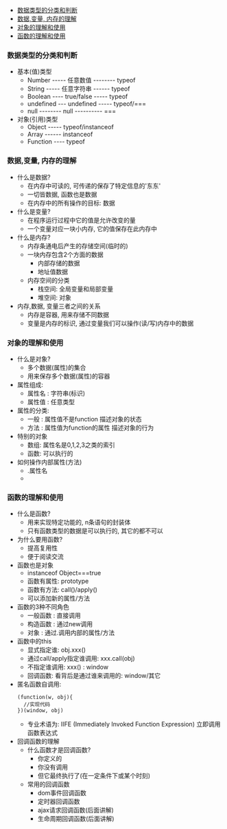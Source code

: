 
* [数据类型的分类和判断]()
* [数据,变量, 内存的理解]()
* [对象的理解和使用]()
* [函数的理解和使用]()
### 数据类型的分类和判断
* 基本(值)类型
  * Number ----- 任意数值 -------- typeof
  * String ----- 任意字符串 ------ typeof
  * Boolean ---- true/false ----- typeof
  * undefined --- undefined ----- typeof/===
  * null -------- null ---------- ===
* 对象(引用)类型
  * Object ----- typeof/instanceof
  * Array ------ instanceof
  * Function ---- typeof

### 数据,变量, 内存的理解
* 什么是数据?
  * 在内存中可读的, 可传递的保存了特定信息的'东东'
  * 一切皆数据, 函数也是数据
  * 在内存中的所有操作的目标: 数据
* 什么是变量?
  * 在程序运行过程中它的值是允许改变的量
  * 一个变量对应一块小内存, 它的值保存在此内存中  
* 什么是内存?
  * 内存条通电后产生的存储空间(临时的)
  * 一块内存包含2个方面的数据
    * 内部存储的数据
    * 地址值数据
  * 内存空间的分类
    * 栈空间: 全局变量和局部变量
    * 堆空间: 对象 
* 内存,数据, 变量三者之间的关系
  * 内存是容器, 用来存储不同数据
  * 变量是内存的标识, 通过变量我们可以操作(读/写)内存中的数据  
  
### 对象的理解和使用
* 什么是对象?
  * 多个数据(属性)的集合
  * 用来保存多个数据(属性)的容器
* 属性组成:
  * 属性名 : 字符串(标识)
  * 属性值 : 任意类型
* 属性的分类:
  * 一般 : 属性值不是function  描述对象的状态
  * 方法 : 属性值为function的属性  描述对象的行为
* 特别的对象
  * 数组: 属性名是0,1,2,3之类的索引
  * 函数: 可以执行的
* 如何操作内部属性(方法)
  * .属性名
  * ['属性名']: 属性名有特殊字符/属性名是一个变量
  
### 函数的理解和使用
* 什么是函数?
  * 用来实现特定功能的, n条语句的封装体
  * 只有函数类型的数据是可以执行的, 其它的都不可以
* 为什么要用函数?
  * 提高复用性
  * 便于阅读交流
* 函数也是对象
  * instanceof Object===true
  * 函数有属性: prototype
  * 函数有方法: call()/apply()
  * 可以添加新的属性/方法
* 函数的3种不同角色
  * 一般函数 : 直接调用
  * 构造函数 : 通过new调用
  * 对象 : 通过.调用内部的属性/方法
* 函数中的this
  * 显式指定谁: obj.xxx()
  * 通过call/apply指定谁调用: xxx.call(obj)
  * 不指定谁调用: xxx()  : window
  * 回调函数: 看背后是通过谁来调用的: window/其它
* 匿名函数自调用:
  ```
  (function(w, obj){
    //实现代码
  })(window, obj)
  ```
  * 专业术语为: IIFE (Immediately Invoked Function Expression) 立即调用函数表达式						  
* 回调函数的理解
  * 什么函数才是回调函数?
    * 你定义的
    * 你没有调用
    * 但它最终执行了(在一定条件下或某个时刻)
  * 常用的回调函数
    * dom事件回调函数
    * 定时器回调函数
    * ajax请求回调函数(后面讲解)
    * 生命周期回调函数(后面讲解)
  

